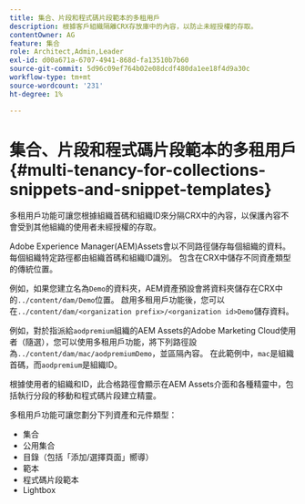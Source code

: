 ```yaml
---
title: 集合、片段和程式碼片段範本的多租用戶
description: 根據客戶組織隔離CRX存放庫中的內容，以防止未經授權的存取。
contentOwner: AG
feature: 集合
role: Architect,Admin,Leader
exl-id: d00a671a-6707-4941-868d-fa13510b7b60
source-git-commit: 5d96c09ef764b02e08dcdf480da1ee18f4d9a30c
workflow-type: tm+mt
source-wordcount: '231'
ht-degree: 1%

---
```


# 集合、片段和程式碼片段範本的多租用戶 {#multi-tenancy-for-collections-snippets-and-snippet-templates}

多租用戶功能可讓您根據組織首碼和組織ID來分隔CRX中的內容，以保護內容不會受到其他組織的使用者未經授權的存取。

Adobe Experience Manager(AEM)Assets會以不同路徑儲存每個組織的資料。 每個組織特定路徑都由組織首碼和組織ID識別。
包含在CRX中儲存不同資產類型的傳統位置。

例如，如果您建立名為`Demo`的資料夾，AEM資產預設會將資料夾儲存在CRX中的`../content/dam/Demo`位置。 啟用多租用戶功能後，您可以在`../content/dam/<organization prefix>/<organization id>Demo`儲存資料。

例如，對於指派給`aodpremium`組織的AEM Assets的Adobe Marketing Cloud使用者（隨選），您可以使用多租用戶功能，將下列路徑設為`../content/dam/mac/aodpremiumDemo`，並區隔內容。 在此範例中，`mac`是組織首碼，而`aodpremium`是組織ID。

根據使用者的組織和ID，此合格路徑會顯示在AEM Assets介面和各種精靈中，包括執行分段的移動和程式碼片段建立精靈。

多租用戶功能可讓您劃分下列資產和元件類型：

* 集合
* 公用集合
* 目錄（包括「添加/選擇頁面」嚮導）
* 範本
* 程式碼片段範本
* Lightbox
